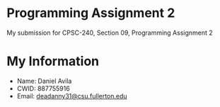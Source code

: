 # Programming Assignment 2

My submission for CPSC-240, Section 09, Programming Assignment 2

# My Information

* Name: Daniel Avila
* CWID: 887755916
* Email: deadanny31@csu.fullerton.edu
